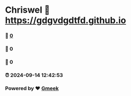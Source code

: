 # ChrisweI :link: https://gdgvdgdtfd.github.io 
### :page_facing_up: [0](https://gdgvdgdtfd.github.io/tag.html) 
### :speech_balloon: 0 
### :hibiscus: 0 
### :alarm_clock: 2024-09-14 12:42:53 
### Powered by :heart: [Gmeek](https://github.com/Meekdai/Gmeek)
